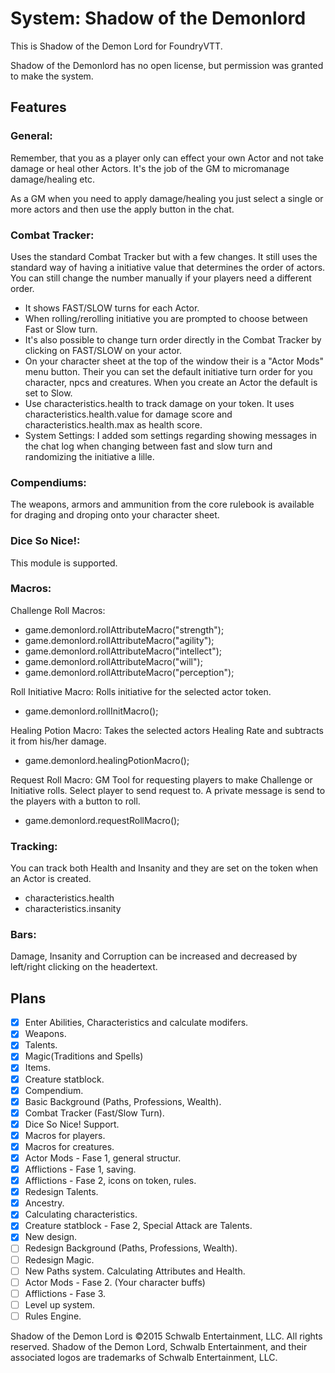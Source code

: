 # System: Shadow of the Demonlord

This is Shadow of the Demon Lord for FoundryVTT.

Shadow of the Demonlord has no open license, but permission was granted to make the system.

## **Features**

### **General:**
Remember, that you as a player only can effect your own Actor and not take damage or heal other Actors. It's the job of the GM to micromanage damage/healing etc. 

As a GM when you need to apply damage/healing you just select a single or more actors and then use the apply button in the chat.

### **Combat Tracker:**
Uses the standard Combat Tracker but with a few changes. It still uses the standard way of having a initiative value that determines the order of actors. You can still change the number manually if your players need a different order.

* It shows FAST/SLOW turns for each Actor.
* When rolling/rerolling initiative you are prompted to choose between Fast or Slow turn.
* It's also possible to change turn order directly in the Combat Tracker by clicking on FAST/SLOW on your actor.
* On your character sheet at the top of the window their is a "Actor Mods" menu button. Their you can set the default initiative turn order for you character, npcs and creatures. When you create an Actor the default is set to Slow.
* Use characteristics.health to track damage on your token. It uses characteristics.health.value for damage score and characteristics.health.max as health score.
* System Settings: I added som settings regarding showing messages in the chat log when changing between fast and slow turn and randomizing the initiative a lille.

### **Compendiums:**
The weapons, armors and ammunition from the core rulebook is available for draging and droping onto your character sheet.

### **Dice So Nice!:**
This module is supported.

### **Macros:**
Challenge Roll Macros: 
- game.demonlord.rollAttributeMacro("strength");
- game.demonlord.rollAttributeMacro("agility");
- game.demonlord.rollAttributeMacro("intellect");
- game.demonlord.rollAttributeMacro("will");
- game.demonlord.rollAttributeMacro("perception");

Roll Initiative Macro:
Rolls initiative for the selected actor token.
- game.demonlord.rollInitMacro(); 

Healing Potion Macro:
Takes the selected actors Healing Rate and subtracts it from his/her damage.
- game.demonlord.healingPotionMacro();

Request Roll Macro:
GM Tool for requesting players to make Challenge or Initiative rolls. Select player to send request to. A private message is send to the players with a button to roll.
- game.demonlord.requestRollMacro();

### **Tracking:**
You can track both Health and Insanity and they are set on the token when an Actor is created.
- characteristics.health
- characteristics.insanity

### **Bars:**
Damage, Insanity and Corruption can be increased and decreased by left/right clicking on the headertext.

## **Plans**
- [x] Enter Abilities, Characteristics and calculate modifers.
- [x] Weapons.
- [x] Talents.
- [x] Magic(Traditions and Spells)
- [x] Items.
- [x] Creature statblock.
- [x] Compendium.
- [x] Basic Background (Paths, Professions, Wealth).
- [x] Combat Tracker (Fast/Slow Turn).
- [x] Dice So Nice! Support.
- [x] Macros for players.
- [x] Macros for creatures.
- [x] Actor Mods - Fase 1, general structur. 
- [x] Afflictions - Fase 1, saving.
- [x] Afflictions - Fase 2, icons on token, rules.
- [x] Redesign Talents.
- [x] Ancestry.
- [x] Calculating characteristics.
- [x] Creature statblock - Fase 2, Special Attack are Talents.
- [x] New design.
- [ ] Redesign Background (Paths, Professions, Wealth).
- [ ] Redesign Magic.
- [ ] New Paths system. Calculating Attributes and Health.
- [ ] Actor Mods - Fase 2. (Your character buffs)
- [ ] Afflictions - Fase 3.
- [ ] Level up system.
- [ ] Rules Engine.

Shadow of the Demon Lord is ©2015 Schwalb Entertainment, LLC. All rights reserved.
Shadow of the Demon Lord, Schwalb Entertainment, and their associated logos are trademarks of Schwalb Entertainment, LLC.
